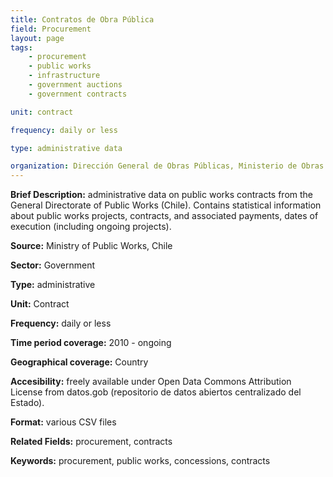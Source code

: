 ```yaml
---
title: Contratos de Obra Pública
field: Procurement 
layout: page
tags:
    - procurement
    - public works
    - infrastructure
    - government auctions
    - government contracts

unit: contract 

frequency: daily or less 

type: administrative data

organization: Dirección General de Obras Públicas, Ministerio de Obras Públicas
---
```


**Brief Description:** administrative data on public works contracts from the General Directorate of Public Works (Chile). Contains statistical information about public works projects, contracts, and associated payments, dates of execution (including ongoing projects).

**Source:** Ministry of Public Works, Chile

**Sector:** Government

**Type:** administrative

**Unit:** Contract

**Frequency:** daily or less

**Time period coverage:**  2010 - ongoing

**Geographical coverage:** Country

**Accesibility:** freely available under Open Data Commons Attribution License from datos.gob (repositorio de datos abiertos centralizado del Estado).

**Format:** various CSV files

**Related Fields:** procurement, contracts

**Keywords:** procurement, public works, concessions, contracts

